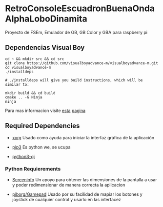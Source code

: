 # RetroConsoleEscuadronBuenaOndaAlphaLoboDinamita
Proyecto de FSEm, Emulador de GB, GB Color y GBA para raspberry pi

## Dependencias Visual Boy
```
cd ~ && mkdir src && cd src
git clone https://github.com/visualboyadvance-m/visualboyadvance-m.git
cd visualboyadvance-m
./installdeps

# ./installdeps will give you build instructions, which will be similar to:

mkdir build && cd build
cmake .. -G Ninja
ninja
```
Para mas informacion visite [esta](https://i.pinimg.com/236x/8f/8f/17/8f8f1741b98e082152e1d78fe42f8963.jpg) [pagina](https://www.youtube.com/watch?v=dQw4w9WgXcQ&list=RD7oUdcT97Fco&index=4&ab_channel=RickAstley)

## Required Dependencies

- [xorg](https://wiki.debian.org/Xorg)
Usado como ayuda para iniciar la interfaz gráfica de la aplicación

- [pip3](https://packages.debian.org/buster/python3-pip)
Es python we, se ucupa

- [python3-gi](https://packages.debian.org/sid/python3-gi)

### Python Requierements

- [Screeninfo](https://pypi.org/project/screeninfo/)
Un apoyo para obtener las dimensiones de la pantalla a usar y poder redimensionar de manera correcta la aplicacion

- [piborg/Gamepad](https://github.com/piborg/Gamepad)
Usado por su facilidad de mapiar los botones y joystick de cualquier control y usarlo en las interfacez
